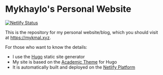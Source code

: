 # Mykhaylo's Personal Website

[![Netlify Status](https://api.netlify.com/api/v1/badges/9c641232-5c0f-42e8-a6d7-ac5a2b6d6fa9/deploy-status)](https://app.netlify.com/sites/determined-hermann-b8609f/deploys)

This is the repository for my personal website/blog, which you should visit at <https://mykmal.xyz>.

For those who want to know the details:

- I use the [Hugo](https://gohugo.io/) static site generator
- My site is based on the [Academic Theme](https://sourcethemes.com/academic/) for Hugo
- It is automatically built and deployed on the [Netlify Platform](https://www.netlify.com/)
